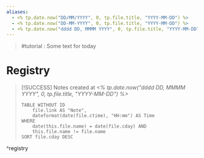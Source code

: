 ```yaml
---
aliases:
  - <% tp.date.now("DD/MM/YYYY", 0, tp.file.title, "YYYY-MM-DD") %>
  - <% tp.date.now("DD-MM-YYYY", 0, tp.file.title, "YYYY-MM-DD") %>
  - <% tp.date.now("dddd DD, MMMM YYYY", 0, tp.file.title, "YYYY-MM-DD") %>
---
```

> #tutorial : Some text for today 

# Registry

> [!SUCCESS] Notes created at *<% tp.date.now("dddd DD, MMMM YYYY", 0, tp.file.title, "YYYY-MM-DD") %>*
> ```dataview
> TABLE WITHOUT ID
>     file.link AS "Note",
>     dateformat(date(file.ctime), "HH:mm") AS Time
> WHERE
>     date(this.file.name) = date(file.cday) AND
>     this.file.name != file.name
> SORT file.cday DESC
> ```
^registry
